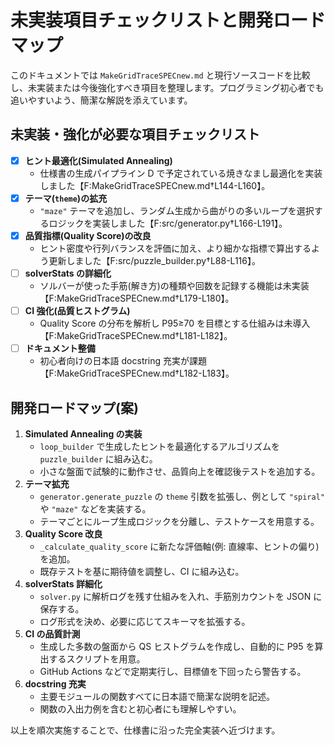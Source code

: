 # 未実装項目チェックリストと開発ロードマップ

このドキュメントでは `MakeGridTraceSPECnew.md` と現行ソースコードを比較し、未実装または今後強化すべき項目を整理します。プログラミング初心者でも追いやすいよう、簡潔な解説を添えています。

## 未実装・強化が必要な項目チェックリスト

- [x] **ヒント最適化(Simulated Annealing)**
  - 仕様書の生成パイプライン D で予定されている焼きなまし最適化を実装しました【F:MakeGridTraceSPECnew.md†L144-L160】。
- [x] **テーマ(`theme`)の拡充**
  - `"maze"` テーマを追加し、ランダム生成から曲がりの多いループを選択するロジックを実装しました【F:src/generator.py†L166-L191】。
- [x] **品質指標(Quality Score)の改良**
  - ヒント密度や行列バランスを評価に加え、より細かな指標で算出するよう更新しました【F:src/puzzle_builder.py†L88-L116】。
- [ ] **solverStats の詳細化**
  - ソルバーが使った手筋(解き方)の種類や回数を記録する機能は未実装【F:MakeGridTraceSPECnew.md†L179-L180】。
- [ ] **CI 強化(品質ヒストグラム)**
  - Quality Score の分布を解析し P95≥70 を目標とする仕組みは未導入【F:MakeGridTraceSPECnew.md†L181-L182】。
- [ ] **ドキュメント整備**
  - 初心者向けの日本語 docstring 充実が課題【F:MakeGridTraceSPECnew.md†L182-L183】。

## 開発ロードマップ(案)

1. **Simulated Annealing の実装**
   - `loop_builder` で生成したヒントを最適化するアルゴリズムを `puzzle_builder` に組み込む。
   - 小さな盤面で試験的に動作させ、品質向上を確認後テストを追加する。
2. **テーマ拡充**
   - `generator.generate_puzzle` の `theme` 引数を拡張し、例として `"spiral"` や `"maze"` などを実装する。
   - テーマごとにループ生成ロジックを分離し、テストケースを用意する。
3. **Quality Score 改良**
   - `_calculate_quality_score` に新たな評価軸(例: 直線率、ヒントの偏り)を追加。
   - 既存テストを基に期待値を調整し、CI に組み込む。
4. **solverStats 詳細化**
   - `solver.py` に解析ログを残す仕組みを入れ、手筋別カウントを JSON に保存する。
   - ログ形式を決め、必要に応じてスキーマを拡張する。
5. **CI の品質計測**
   - 生成した多数の盤面から QS ヒストグラムを作成し、自動的に P95 を算出するスクリプトを用意。
   - GitHub Actions などで定期実行し、目標値を下回ったら警告する。
6. **docstring 充実**
   - 主要モジュールの関数すべてに日本語で簡潔な説明を記述。
   - 関数の入出力例を含むと初心者にも理解しやすい。

以上を順次実施することで、仕様書に沿った完全実装へ近づけます。
